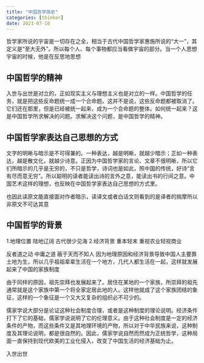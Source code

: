 ```yaml
---
title: "中国哲学简史"
categories: [thinker]
date: 2021-07-10
---
```




哲学家所说的宇宙是一切存在之全，相当于古代中国哲学家惠施所说的“大一”，其定义是“至大无外”。所以每个人、每个事物都应当看做宇宙的部分。当一个人思想宇宙的时候，他是在反思地思想


## 中国哲学的精神

入世与出世是对立的，正如现实主义与理想主义也是对立的一样。中国哲学的任务，就是把这些反命题统一成一个合命题。这并不是说，这些反命题都被取消了。它们还在那里，但是已经被统一起来，成为一个合命题的整体。如何统一起来？这是中国哲学所求解决的问题。求解决这个问题，是中国哲学的精神。


## 中国哲学家表达自己思想的方式

文字的明晰与暗示是不可得兼的。一种表达，越是明晰，就越少暗示；正如一种表达，越是散文化，就越少诗意。正因为中国哲学家的言论、文章不很明晰，所以它们所暗示的几乎是无穷的，不只是哲学，诗词也是如此，照中国的传统，好诗“言有尽而意无穷”。所以聪明的读者能读出诗的言外之意，能读出书的行间之意。中国艺术这样的理想，也反映在中国哲学家表达自己思想的方式里。

也因此读原文能直接面对作者暗示，读译文或者白话文则看到的是译者的揣摩所以非原文不可达其意


## 中国哲学的背景

1.地理位置 陆地辽阔 古代很少见海
2.经济背景 重本轻末 重视农业轻视商业

反者道之动
中庸之道
蔽于天而不知人
因为地理原因和经济背景导致中国人主要靠土地为生，所以几乎祖祖辈辈生活在一个地方，几代人都生活在一起，这样就发展起来了中国的家族制度

由于同样的原因，祖先崇拜也发展起来了。居住在某地的一个家族，所崇拜的祖先通常就是这个家族中第一个将全家定居此地的人。这样他就成了这个家族团结的象征，这样的一个象征是一个又大又复杂的组织必不可少的。

儒家学说大部分是论证这种社会制度合理，或者是这种制度的理论说明。经济条件打下了它的基础，儒家学说说明了它的伦理意义。由于这种社会制度是一定的经济条件的产物，而这些条件又是其地理环境的产物，所以对于中华民族来说，这种制度及其理论说明，都是很自然的。因此，儒家学说自然而然成为正统哲学，这种局面一直保持到现代欧美的工业化侵入，改变了中国生活的经济基础为止。

入世出世
